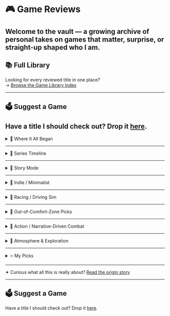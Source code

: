 # 🎮 Game Reviews

Welcome to the vault — a growing archive of personal takes on games that matter, surprise, or straight-up shaped who I am.
---

## 📚 Full Library

Looking for every reviewed title in one place?  
→ [Browse the Game Library Index](gameindex.md)

---

## 🗳️ Suggest a Game

Have a title I should check out? Drop it [here](suggestions.md).
---

<details>
<summary>🌟 Where It All Began</summary>

> The first game that made me a gamer.  
> The first swing, the first suit, the first moment I *got it*.

- [🕷️ Marvel’s Spider-Man](games/sm.md)  
  _A game that wasn’t just fun — it was foundational._  
- [⛏️ Minecraft](games/minecraft.md) 
  _The sandbox that taught me how to explore, create, and imagine._

</details>

---

<details>
<summary>🧬 Series Timeline</summary>

> Following the evolution — from webbed origins to symbiote legacy.

- [Marvel’s Spider-Man](games/sm.md)  
- [Spider-Man: Miles Morales](games/smmm.md)  
- [Spider-Man 2](games/sm2.md)

</details>

---

<details>
<summary>📖 Story Mode</summary>

Narrative-driven, emotion-forward — where the pacing is as important as the plot.

- [Firewatch](games/firewatch.md)  
- [Road 96](games/road-96.md)  
- [Marvel’s Spider-Man](games/sm.md)  
- [Miles Morales](games/smmm.md)  
- [Ghost of Tsushima](games/ghost.md)

</details>

---

<details>
<summary>🎨 Indie / Minimalist</summary>

Design-forward games that lean into mood, mechanics, or both.

- [art of rally](games/art-of-rally.md)  
- [Marvel’s Spider-Man 2](games/sm2.md)  
- [Stray](games/stray.md)

</details>

---

<details>
<summary>🚗 Racing / Driving Sim</summary>

The joy of motion, traction, and track familiarity.

- [art of rally](games/art-of-rally.md)  
- [Gran Turismo 7](games/gt7.md)  
- [Test Drive Unlimited Solar Crown](games/tdusc.md)
- [Forza Horizon 5](games/horizon5.md)

</details>

---

<details>
<summary>🤖 Out-of-Comfort-Zone Picks</summary>

Games that weren’t “my thing” — but earned my respect anyway.

- [Titanfall 2](games/titanfall2.md)  
- [Squirrel with a Gun](games/squirrel-with-a-gun.md)

</details>

---

<details>
<summary>🔫 Action / Narrative-Driven Combat</summary>

Stylized chaos with tight mechanics and heavy stakes.

- [Call of Duty: Black Ops Cold War](games/codbocw.md)  
- [Spider-Man 2](games/sm.md)  
- [Titanfall 2](games/titanfall-2.md)  
- [Ghost of Tsushima](games/ghost.md)

</details>

---

<details>
<summary>🌌 Atmosphere & Exploration</summary>

Games that thrive on mood, immersion, or strange beauty.

- [Ghost of Tsushima](games/ghost.md) 
- [Stray](games/stray.md) 
- [Squirrel with a Gun](games/squirrel-with-a-gun.md)

</details>

---

<details>
<summary>⭐ My Picks</summary>

> Games that stuck with me — emotionally, mechanically, or philosophically.

- [Firewatch](games/firewatch.md)  
- [Marvel’s Spider-Man](games/sm.md)  
- [art of rally](games/art-of-rally.md)  
- [Marvel’s Spider-Man 2](games/sm2.md)  
- [Ghost of Tsushima](games/ghost.md
- [Minecraft](games/minecraft.md)

</details>

---

✦ Curious what all this is really about? [Read the origin story](about-the-vault.md)

---

## 🗳️ Suggest a Game

Have a title I should check out? Drop it [here](suggestions.md).